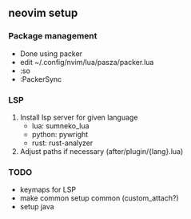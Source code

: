 ## neovim setup

### Package management
* Done using packer
* edit ~/.config/nvim/lua/pasza/packer.lua
* :so
* :PackerSync

### LSP

1. Install lsp server for given language
    - lua: sumneko_lua
    - python: pywright
    - rust: rust-analyzer
2. Adjust paths if necessary (after/plugin/{lang}.lua)

### TODO
* keymaps for LSP
* make common setup common (custom_attach?)
* setup java


